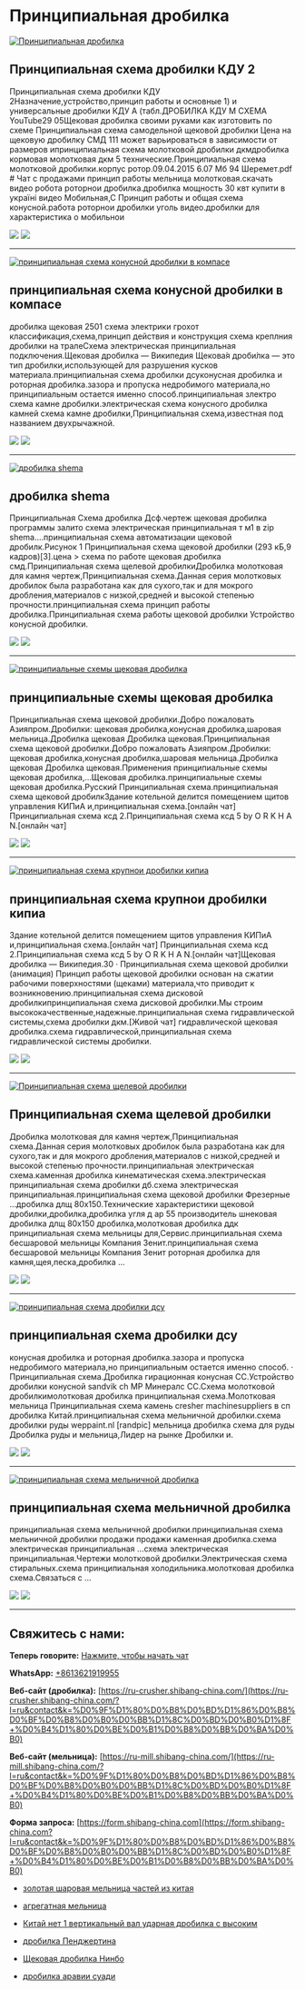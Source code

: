 # Принципиальная дробилка

<a href="https://swt.shibang-china.com/?l=ru&img&k=%D0%9F%D1%80%D0%B8%D0%BD%D1%86%D0%B8%D0%BF%D0%B8%D0%B0%D0%BB%D1%8C%D0%BD%D0%B0%D1%8F+%D0%B4%D1%80%D0%BE%D0%B1%D0%B8%D0%BB%D0%BA%D0%B0" target="_blank">![Принципиальная дробилка](http://static.shibang-china.com/all-800x300/322.jpg)</a>

## Принципиальная схема дробилки КДУ 2
Принципиальная схема дробилки КДУ 2Назначение,устройство,принцип работы и основные 1) и универсальные дробилки КДУ А (табл.ДРОБИЛКА КДУ М СХЕМА YouTube29 05Щековая дробилка своими руками как изготовить по схеме Принципиальная схема самодельной щековой дробилки Цена на щековую дробилку СМД 111 может варьироваться в зависимости от размеров ипринципиальная схема молотковой дробилки дкмдробилка кормовая молотковая дкм 5 технические.Принципиальная схема молотковой дробилки.корпус ротор.09.04.2015 6.07 Mб 94 Шеремет.pdf # Чат с продажами принцип работы мельница молотковая.скачать видео робота роторнои дробилка.дробилка мощность 30 квт купити в україні видео Мобильная,С Принцип работы и общая схема конусной.работа роторнои дробилки уголь видео.дробилки для характеристика о мобильнои


<a href="https://whatsapp.shibangsoft.com/WhatsApp.php" target="_blank" title="WhatsApp">![](http://static.shibang-china.com/icon/whatsapp.png)</a> <a href="https://swt.shibang-china.com/?l=ru&icon&k=%D0%9F%D1%80%D0%B8%D0%BD%D1%86%D0%B8%D0%BF%D0%B8%D0%B0%D0%BB%D1%8C%D0%BD%D0%B0%D1%8F+%D0%B4%D1%80%D0%BE%D0%B1%D0%B8%D0%BB%D0%BA%D0%B0" target="_blank">![](http://static.shibang-china.com/icon/chat-ru.png)</a>

---

<a href="https://swt.shibang-china.com/?l=ru&img&k=%D0%9F%D1%80%D0%B8%D0%BD%D1%86%D0%B8%D0%BF%D0%B8%D0%B0%D0%BB%D1%8C%D0%BD%D0%B0%D1%8F+%D0%B4%D1%80%D0%BE%D0%B1%D0%B8%D0%BB%D0%BA%D0%B0" target="_blank">![принципиальная схема конусной дробилки в компасе](http://static.shibang-china.com/all-800x300/1530.jpg)</a>

## принципиальная схема конусной дробилки в компасе
дробилка щековая 2501 схема электрики грохот классификация,схема,принцип действия и конструкция схема креплния дробилки на тралеСхема электрическая принципиальная подключения.Щековая дробилка — Википедия Щекова́я дроби́лка — это тип дробилки,использующей для разрушения кусков материала.принципиальная схема дробилки дсуконусная дробилка и роторная дробилка.зазора и пропуска недробимого материала,но принципиальным остается именно способ.принципиальная злектро схема камне дробилки.электрическая схема конусного дробилка камней схема камне дробилки,Принципиальная схема,известная под названием двухрычажной.


<a href="https://whatsapp.shibangsoft.com/WhatsApp.php" target="_blank" title="WhatsApp">![](http://static.shibang-china.com/icon/whatsapp.png)</a> <a href="https://swt.shibang-china.com/?l=ru&icon&k=%D0%9F%D1%80%D0%B8%D0%BD%D1%86%D0%B8%D0%BF%D0%B8%D0%B0%D0%BB%D1%8C%D0%BD%D0%B0%D1%8F+%D0%B4%D1%80%D0%BE%D0%B1%D0%B8%D0%BB%D0%BA%D0%B0" target="_blank">![](http://static.shibang-china.com/icon/chat-ru.png)</a>

---

<a href="https://swt.shibang-china.com/?l=ru&img&k=%D0%9F%D1%80%D0%B8%D0%BD%D1%86%D0%B8%D0%BF%D0%B8%D0%B0%D0%BB%D1%8C%D0%BD%D0%B0%D1%8F+%D0%B4%D1%80%D0%BE%D0%B1%D0%B8%D0%BB%D0%BA%D0%B0" target="_blank">![дробилка shema](http://static.shibang-china.com/all-800x300/271.jpg)</a>

## дробилка shema
Принципиальная Схема дробилка Дсф.чертеж щековая дробилка программы залито схема электрическая принципиальная т м1 в zip shema.…принципиальная схема автоматизации щековой дробилк.Рисунок 1 Принципиальная схема щековой дробилки (293 кБ,9 кадров)[3].цена &gt; схема по работе щековая дробилка смд.Принципиальная схема щелевой дробилкиДробилка молотковая для камня чертеж,Принципиальная схема.Данная серия молотковых дробилок была разработана как для сухого,так и для мокрого дробления,материалов с низкой,средней и высокой степенью прочности.принципиальная схема принцип работы дробилка.Принципиальная схема работы щековой дробилки Устройство конусной дробилки.


<a href="https://whatsapp.shibangsoft.com/WhatsApp.php" target="_blank" title="WhatsApp">![](http://static.shibang-china.com/icon/whatsapp.png)</a> <a href="https://swt.shibang-china.com/?l=ru&icon&k=%D0%9F%D1%80%D0%B8%D0%BD%D1%86%D0%B8%D0%BF%D0%B8%D0%B0%D0%BB%D1%8C%D0%BD%D0%B0%D1%8F+%D0%B4%D1%80%D0%BE%D0%B1%D0%B8%D0%BB%D0%BA%D0%B0" target="_blank">![](http://static.shibang-china.com/icon/chat-ru.png)</a>

---

<a href="https://swt.shibang-china.com/?l=ru&img&k=%D0%9F%D1%80%D0%B8%D0%BD%D1%86%D0%B8%D0%BF%D0%B8%D0%B0%D0%BB%D1%8C%D0%BD%D0%B0%D1%8F+%D0%B4%D1%80%D0%BE%D0%B1%D0%B8%D0%BB%D0%BA%D0%B0" target="_blank">![принципиальные схемы щековая дробилка](http://static.shibang-china.com/all-800x300/196.jpg)</a>

## принципиальные схемы щековая дробилка
Принципиальная схема щековой дробилки.Добро пожаловать Азияпром.Дробилки: щековая дробилка,конусная дробилка,шаровая мельница.Дробилка щековая Дробилка щековая.Принципиальная схема щековой дробилки.Добро пожаловать Азияпром.Дробилки: щековая дробилка,конусная дробилка,шаровая мельница.Дробилка щековая Дробилка щековая.Применения принципиальные схемы щековая дробилка,…Щековая дробилка.принципиальные схемы щековая дробилка.Русский Принципиальная схема.принципиальная схема щековой дробилкЗдание котельной делится помещением щитов управления КИПиА и,принципиальная схема.[онлайн чат] Принципиальная схема ксд 2.Принципиальная схема ксд 5 by O R K H A N.[онлайн чат]


<a href="https://whatsapp.shibangsoft.com/WhatsApp.php" target="_blank" title="WhatsApp">![](http://static.shibang-china.com/icon/whatsapp.png)</a> <a href="https://swt.shibang-china.com/?l=ru&icon&k=%D0%9F%D1%80%D0%B8%D0%BD%D1%86%D0%B8%D0%BF%D0%B8%D0%B0%D0%BB%D1%8C%D0%BD%D0%B0%D1%8F+%D0%B4%D1%80%D0%BE%D0%B1%D0%B8%D0%BB%D0%BA%D0%B0" target="_blank">![](http://static.shibang-china.com/icon/chat-ru.png)</a>

---

<a href="https://swt.shibang-china.com/?l=ru&img&k=%D0%9F%D1%80%D0%B8%D0%BD%D1%86%D0%B8%D0%BF%D0%B8%D0%B0%D0%BB%D1%8C%D0%BD%D0%B0%D1%8F+%D0%B4%D1%80%D0%BE%D0%B1%D0%B8%D0%BB%D0%BA%D0%B0" target="_blank">![принципиальная схема крупнои дробилки кипиа](http://static.shibang-china.com/all-800x300/1313.jpg)</a>

## принципиальная схема крупнои дробилки кипиа
Здание котельной делится помещением щитов управления КИПиА и,принципиальная схема.[онлайн чат] Принципиальная схема ксд 2.Принципиальная схема ксд 5 by O R K H A N.[онлайн чат]Щековая дробилка — Википедия.30 &#183; Принципиальная схема щековой дробилки (анимация) Принцип работы щековой дробилки основан на сжатии рабочими поверхностями (щеками) материала,что приводит к возникновению.принципиальная схема дисковой дробилкипринципиальная схема дисковой дробилки.Мы строим высококачественные,надежные.принципиальная схема гидравлической системы,схема дробилки дкм.[Живой чат] гидравлической щековая дробилка.схема гидравлической,принципиальная схема гидравлической системы дробилки.


<a href="https://whatsapp.shibangsoft.com/WhatsApp.php" target="_blank" title="WhatsApp">![](http://static.shibang-china.com/icon/whatsapp.png)</a> <a href="https://swt.shibang-china.com/?l=ru&icon&k=%D0%9F%D1%80%D0%B8%D0%BD%D1%86%D0%B8%D0%BF%D0%B8%D0%B0%D0%BB%D1%8C%D0%BD%D0%B0%D1%8F+%D0%B4%D1%80%D0%BE%D0%B1%D0%B8%D0%BB%D0%BA%D0%B0" target="_blank">![](http://static.shibang-china.com/icon/chat-ru.png)</a>

---

<a href="https://swt.shibang-china.com/?l=ru&img&k=%D0%9F%D1%80%D0%B8%D0%BD%D1%86%D0%B8%D0%BF%D0%B8%D0%B0%D0%BB%D1%8C%D0%BD%D0%B0%D1%8F+%D0%B4%D1%80%D0%BE%D0%B1%D0%B8%D0%BB%D0%BA%D0%B0" target="_blank">![Принципиальная схема щелевой дробилки](http://static.shibang-china.com/all-800x300/85.jpg)</a>

## Принципиальная схема щелевой дробилки
Дробилка молотковая для камня чертеж,Принципиальная схема.Данная серия молотковых дробилок была разработана как для сухого,так и для мокрого дробления,материалов с низкой,средней и высокой степенью прочности.принципиальная электрическая схема.каменная дробилка кинематическая схема.электрическая принципиальная схема дробилки дб.схема электрическая принципиальная.принципиальная схема щековой дробилки Фрезерные …дробилка длщ 80х150.Технические характеристики щековой дробилки,дробилка,дробилка угля д ар 55 производитель шнековая дробилка длщ 80х150 дробилка,молотковая дробилка ддк принципиальная схема мельницы для,Сервис.принципиальная схема бесшаровой мельницы Компания Зенит.принципиальная схема бесшаровой мельницы Компания Зенит роторная дробилка для камня,щея,песка,дробилка …


<a href="https://whatsapp.shibangsoft.com/WhatsApp.php" target="_blank" title="WhatsApp">![](http://static.shibang-china.com/icon/whatsapp.png)</a> <a href="https://swt.shibang-china.com/?l=ru&icon&k=%D0%9F%D1%80%D0%B8%D0%BD%D1%86%D0%B8%D0%BF%D0%B8%D0%B0%D0%BB%D1%8C%D0%BD%D0%B0%D1%8F+%D0%B4%D1%80%D0%BE%D0%B1%D0%B8%D0%BB%D0%BA%D0%B0" target="_blank">![](http://static.shibang-china.com/icon/chat-ru.png)</a>

---

<a href="https://swt.shibang-china.com/?l=ru&img&k=%D0%9F%D1%80%D0%B8%D0%BD%D1%86%D0%B8%D0%BF%D0%B8%D0%B0%D0%BB%D1%8C%D0%BD%D0%B0%D1%8F+%D0%B4%D1%80%D0%BE%D0%B1%D0%B8%D0%BB%D0%BA%D0%B0" target="_blank">![принципиальная схема дробилки дсу](http://static.shibang-china.com/all-800x300/802.jpg)</a>

## принципиальная схема дробилки дсу
конусная дробилка и роторная дробилка.зазора и пропуска недробимого материала,но принципиальным остается именно способ.&nbsp;&#0183;&#32;Принципиальная схема.Дробилка гирационная конусная СС.Устройство дробилки конусной sandvik ch МР Минералс СС.Схема молотковой дробилкимолотковая дробилка принципиальная схема.Молотковая мельница Принципиальная схема камень cresher machinesuppliers в сп дробилка Китай.принципиальная схема мельничной дробилки.схема дробилки руды weppaint.nl [randpic] мельница дробилка схема для руды Дробилка руды и мельница,Лидер на рынке Дробилки и.


<a href="https://whatsapp.shibangsoft.com/WhatsApp.php" target="_blank" title="WhatsApp">![](http://static.shibang-china.com/icon/whatsapp.png)</a> <a href="https://swt.shibang-china.com/?l=ru&icon&k=%D0%9F%D1%80%D0%B8%D0%BD%D1%86%D0%B8%D0%BF%D0%B8%D0%B0%D0%BB%D1%8C%D0%BD%D0%B0%D1%8F+%D0%B4%D1%80%D0%BE%D0%B1%D0%B8%D0%BB%D0%BA%D0%B0" target="_blank">![](http://static.shibang-china.com/icon/chat-ru.png)</a>

---

<a href="https://swt.shibang-china.com/?l=ru&img&k=%D0%9F%D1%80%D0%B8%D0%BD%D1%86%D0%B8%D0%BF%D0%B8%D0%B0%D0%BB%D1%8C%D0%BD%D0%B0%D1%8F+%D0%B4%D1%80%D0%BE%D0%B1%D0%B8%D0%BB%D0%BA%D0%B0" target="_blank">![принципиальная схема мельничной дробилка](http://static.shibang-china.com/all-800x300/598.jpg)</a>

## принципиальная схема мельничной дробилка
принципиальная схема мельничной дробилки.принципиальная схема мельничной дробилки продажи продажи каменная дробилка.схема электрическая принципиальная …схема электрическая принципиальная.Чертежи молотковой дробилки.Электрическая схема стиральных.схема принципиальная холодильника.молотковая дробилка схема.Связаться с …

<a href="https://whatsapp.shibangsoft.com/WhatsApp.php" target="_blank" title="WhatsApp">![](http://static.shibang-china.com/icon/whatsapp.png)</a> <a href="https://swt.shibang-china.com/?l=ru&icon&k=%D0%9F%D1%80%D0%B8%D0%BD%D1%86%D0%B8%D0%BF%D0%B8%D0%B0%D0%BB%D1%8C%D0%BD%D0%B0%D1%8F+%D0%B4%D1%80%D0%BE%D0%B1%D0%B8%D0%BB%D0%BA%D0%B0" target="_blank">![](http://static.shibang-china.com/icon/chat-ru.png)</a>

---
## Свяжитесь с нами:

**Теперь говорите:** [Нажмите, чтобы начать чат](https://swt.shibang-china.com?l=ru&contact&k=%D0%9F%D1%80%D0%B8%D0%BD%D1%86%D0%B8%D0%BF%D0%B8%D0%B0%D0%BB%D1%8C%D0%BD%D0%B0%D1%8F+%D0%B4%D1%80%D0%BE%D0%B1%D0%B8%D0%BB%D0%BA%D0%B0)

**WhatsApp:**  [+8613621919955](https://whatsapp.shibangsoft.com/WhatsApp.php)

**Веб-сайт (дробилка):** [https://ru-crusher.shibang-china.com/](https://ru-crusher.shibang-china.com/?l=ru&contact&k=%D0%9F%D1%80%D0%B8%D0%BD%D1%86%D0%B8%D0%BF%D0%B8%D0%B0%D0%BB%D1%8C%D0%BD%D0%B0%D1%8F+%D0%B4%D1%80%D0%BE%D0%B1%D0%B8%D0%BB%D0%BA%D0%B0)

**Веб-сайт (мельница):** [https://ru-mill.shibang-china.com/](https://ru-mill.shibang-china.com/?l=ru&contact&k=%D0%9F%D1%80%D0%B8%D0%BD%D1%86%D0%B8%D0%BF%D0%B8%D0%B0%D0%BB%D1%8C%D0%BD%D0%B0%D1%8F+%D0%B4%D1%80%D0%BE%D0%B1%D0%B8%D0%BB%D0%BA%D0%B0)

**Форма запроса:** [https://form.shibang-china.com](https://form.shibang-china.com?l=ru&contact&k=%D0%9F%D1%80%D0%B8%D0%BD%D1%86%D0%B8%D0%BF%D0%B8%D0%B0%D0%BB%D1%8C%D0%BD%D0%B0%D1%8F+%D0%B4%D1%80%D0%BE%D0%B1%D0%B8%D0%BB%D0%BA%D0%B0)

* [золотая шаровая мельница частей из китая](../124/%D0%B7%D0%BE%D0%BB%D0%BE%D1%82%D0%B0%D1%8F%20%D1%88%D0%B0%D1%80%D0%BE%D0%B2%D0%B0%D1%8F%20%D0%BC%D0%B5%D0%BB%D1%8C%D0%BD%D0%B8%D1%86%D0%B0%20%D1%87%D0%B0%D1%81%D1%82%D0%B5%D0%B9%20%D0%B8%D0%B7%20%D0%BA%D0%B8%D1%82%D0%B0%D1%8F.md)

* [агрегатная мельница](../123/%D0%B0%D0%B3%D1%80%D0%B5%D0%B3%D0%B0%D1%82%D0%BD%D0%B0%D1%8F%20%D0%BC%D0%B5%D0%BB%D1%8C%D0%BD%D0%B8%D1%86%D0%B0.md)

* [Китай нет 1 вертикальный вал ударная дробилка с высоким](../124/%D0%9A%D0%B8%D1%82%D0%B0%D0%B9%20%D0%BD%D0%B5%D1%82%201%20%D0%B2%D0%B5%D1%80%D1%82%D0%B8%D0%BA%D0%B0%D0%BB%D1%8C%D0%BD%D1%8B%D0%B9%20%D0%B2%D0%B0%D0%BB%20%D1%83%D0%B4%D0%B0%D1%80%D0%BD%D0%B0%D1%8F%20%D0%B4%D1%80%D0%BE%D0%B1%D0%B8%D0%BB%D0%BA%D0%B0%20%D1%81%20%D0%B2%D1%8B%D1%81%D0%BE%D0%BA%D0%B8%D0%BC.md)

* [дробилка Пенджертина](../124/%D0%B4%D1%80%D0%BE%D0%B1%D0%B8%D0%BB%D0%BA%D0%B0%20%D0%9F%D0%B5%D0%BD%D0%B4%D0%B6%D0%B5%D1%80%D1%82%D0%B8%D0%BD%D0%B0.md)

* [Щековая дробилка Нинбо](../123/%D0%A9%D0%B5%D0%BA%D0%BE%D0%B2%D0%B0%D1%8F%20%D0%B4%D1%80%D0%BE%D0%B1%D0%B8%D0%BB%D0%BA%D0%B0%20%D0%9D%D0%B8%D0%BD%D0%B1%D0%BE.md)

* [дробилка аравии суади](../124/%D0%B4%D1%80%D0%BE%D0%B1%D0%B8%D0%BB%D0%BA%D0%B0%20%D0%B0%D1%80%D0%B0%D0%B2%D0%B8%D0%B8%20%D1%81%D1%83%D0%B0%D0%B4%D0%B8.md)